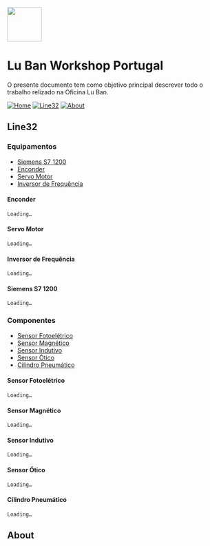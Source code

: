 <img src="https://github.com/LMigu3liPT/Documentation_Luban/blob/main/Grafcets/32_Manual/Imagens_Grafcets/Logo_Luban.png" width="80" />    

# Lu Ban Workshop Portugal

O presente documento tem  como  objetivo  principal  descrever  todo o trabalho relizado na   Oficina   Lu   Ban.


[![Home](https://github.com/luismbarroso/Documentation_Luban/blob/main/Grafcets/32_Manual/Navbar/Home_CB.png)](#Home) [![Line32](https://github.com/luismbarroso/Documentation_Luban/blob/main/Grafcets/32_Manual/Navbar/Line32_CB.png)](#Line32) [![About](https://github.com/luismbarroso/Documentation_Luban/blob/main/Grafcets/32_Manual/Navbar/About_CB.png)](#About)

## Line32

### Equipamentos

  - [Siemens S7 1200](#Siemens-S7-1200) 
  - [Enconder](#enconder)
  - [Servo Motor](#servo-motor)
  - [Inversor de Frequência](#inversor-de-frequência)

#### Enconder
    Loading…
#### Servo Motor
    Loading…
#### Inversor de Frequência
    Loading…
#### Siemens S7 1200  
    Loading…

### Componentes

  - [Sensor Fotoelétrico](#sensor-fotoelétrico)
  - [Sensor Magnético](#sensor-magnético) 
  - [Sensor Indutivo](#sensor-indutivo) 
  - [Sensor Ótico](#sensor-ótico) 
  - [Cilindro Pneumático](#cilindro-pneumático)

#### Sensor Fotoelétrico
    Loading…
#### Sensor Magnético
    Loading…
#### Sensor Indutivo
    Loading…
#### Sensor Ótico
    Loading…
#### Cilindro Pneumático
    Loading…

## About

